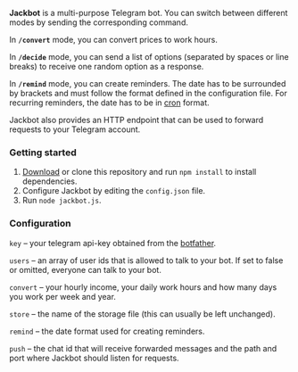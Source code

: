 **Jackbot** is a multi-purpose Telegram bot. You can switch between different modes by sending the corresponding command.

In **`/convert`** mode, you can convert prices to work hours.

In **`/decide`** mode, you can send a list of options (separated by spaces or line breaks) to receive one random option as a response.

In **`/remind`** mode, you can create reminders. The date has to be surrounded by brackets and must follow the format defined in the configuration file. For recurring reminders, the date has to be in [cron](https://en.wikipedia.org/wiki/Cron) format.

Jackbot also provides an HTTP endpoint that can be used to forward requests to your Telegram account.

### Getting started

1. [Download](https://github.com/slymax/jackbot/archive/master.zip) or clone this repository and run `npm install` to install dependencies.
2. Configure Jackbot by editing the `config.json` file.
3. Run `node jackbot.js`.

### Configuration

`key` – your telegram api-key obtained from the [botfather](https://core.telegram.org/bots#6-botfather).

`users` – an array of user ids that is allowed to talk to your bot. If set to false or omitted, everyone can talk to your bot.

`convert` – your hourly income, your daily work hours and how many days you work per week and year.

`store` – the name of the storage file (this can usually be left unchanged).

`remind` – the date format used for creating reminders.

`push` – the chat id that will receive forwarded messages and the path and port where Jackbot should listen for requests.
